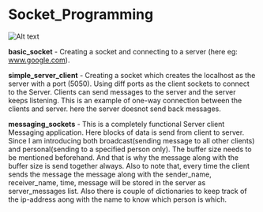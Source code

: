 # Socket_Programming

![Alt text](/relative/path/to/socket_programming.png?raw=true "Socket Programming")

**basic_socket** - Creating a socket and connecting to a server (here eg: www.google.com).

**simple_server_client** - Creating a socket which creates the localhost as the server with a port (5050). Using diff ports as the client sockets to connect to the Server. Clients can send messages to the server and the server keeps listening. This is an example of one-way connection between the clients and server. here the server doesnot send back messages.

**messaging_sockets** - This is a completely functional Server client Messaging application. Here blocks of data is send from client to server. Since I am introducing both broadcast(sending message to all other clients) and personal(sending to a specified person only). The buffer size needs to be mentioned beforehand.
And that is why the message along with the buffer size is send together always. Also to note that, every time the client sends the message the message along with the sender_name, receiver_name, time, message will be stored in the server as server_messages list. Also there is couple of dictionaries to keep track of the ip-address aong with the name to know which person is which.
